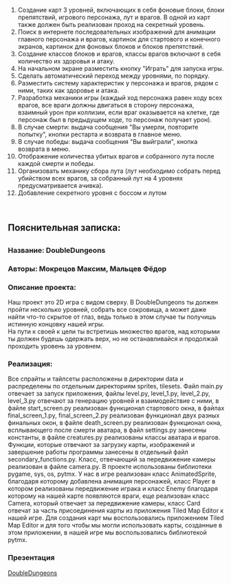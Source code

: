 1. Создание карт 3 уровней, включающих в себя фоновые блоки, блоки препятствий, игрового персонажа, лут и врагов. В одной из карт также должен быть реализован проход на секретный уровень. 
2. Поиск в интернете последовательных изображений для анимации главного персонажа и врагов, картинок для стартового и конечного экранов, картинок для фоновых блоков и блоков препятствий. 
3. Создание классов блоков и врагов, классы врагов включают в себя количество их здоровья и атаку.  
4. На начальном экране разместить кнопку "Играть" для запуска игры. 
5. Сделать автоматический переход между уровнями, по порядку. 
6. Разместить систему характеристик у персонажа и врагов, рядом с ними, таких как здоровье и атака. 
7. Разработка механики игры (каждый ход персонажа равен ходу всех врагов, все враги должны двигаться в сторону персонажа, взаимный урон при коллизии, если враг оказывается на клетке, где персонаж был в предыдущем ходе, то персонаж получает урон). 
8. В случае смерти: выдача сообщения "Вы умерли, повторите попытку", кнопки рестарта и возврата в главное меню. 
9. В случае победы: выдача сообщения "Вы выйграли", кнопка возврата в меню.
10. Отображение количества убитых врагов и собранного лута после каждой смерти и победы. 
11. Организовать механику сбора лута (лут необходимо собрать перед убийством всех врагов, за собранный лут на 4 уровнях предусматривается ачивка). 
12. Добавление секретного уровня с боссом и лутом
<br>
<h2>Пояснительная записка:<h2>
<h3>Название: DoubleDungeons</h3>
<h3>Авторы: Мокрецов Максим, Мальцев Фёдор</h3>
<div class="desription">
  <h3>Описание проекта:</h3>
  <p>Наш проект это 2D игра с видом сверху. В DoubleDungeons ты должен пройти несколько уровней, собрать все сокровища, а может даже найти что-то скрытое от глаз, ведь только в этом случае ты получишь истинную концовку нашей игры.<br>
  На пути к своей к цели ты встретишь множество врагов, над которыми ты должен будешь одержать верх, но не останавливайся и продолжай проходить уровень за уровнем.</p>
  <h3>Реализация:</h3>
  <p>Все спрайты и тайлсеты расположены в директории data и распределены по отдельным директориям sprites, tilesets. Файл main.py отвечает за запуск приложения, файлы level.py, level_1.py, level_2.py, level_3.py отвечают за генерацию уровней и взаимодействие с ними, в файле start_screen.py реализован функционал стартового окна, в файлах final_screen_1.py, final_screen_2.py реализован функционал двух разных финальных окон, в файле death_screen.py реализован функционал окна, всплывающего после смерти аватара, в файл settings.py занесены константы, в файле creatures.py реализованы классы аватара и врагов. Функции, которые отвечают за загрузку карты, изображений и завершение работы программы занесены в отдельный файл secondary_functions.py. Класс, отвечающий за передвижение камеры реализован в файле camera.py. В проекте использованы библиотеки pygame, sys, os, pytmx. У нас в игре реализован класс AnimatedSprite, благодаря которому добавлена анимация персонажей, класс Player в котором реализованы передвижение играка и класс Enemy благодаря которому на нашей карте появляются враги, еще реализован класс Camera, который отвечает за передвижение камеры, класс Card отвечат за часть присоединения карты из приложения Tiled Map Editor к нашей игре. Для создания карт мы воспользовались приложением Tiled Map Editor и для того чтобы мы могли использовать карты, созданные в этом приложении, в нашей игре мы воспользовались библиотекой pytmx.</p> 
</div>
<h3>Презентация</h3>
<a href="https://docs.google.com/presentation/d/1wSzkDbbkqwaAtZv0vvi0JJ2dZOzNlZYZ5N1YgG4xrhc/edit?usp=sharing">DoubleDungeons</a>
